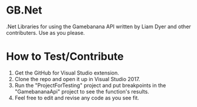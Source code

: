 # GB.Net
.Net Libraries for using the Gamebanana API written by Liam Dyer and other contributers. Use as you please.

# How to Test/Contribute

1. Get the GitHub for Visual Studio extension.
2. Clone the repo and open it up in Visual Studio 2017. 
3. Run the "ProjectForTesting" project and put breakpoints in the "GamebananaApi" project to see the function's results.
4. Feel free to edit and revise any code as you see fit.
